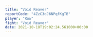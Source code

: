 ```yaml
---
title: "Void Reaver"
reportCode: "4ZzC3dJ6NPqfKgTB"
player: "Row"
fight: "Void Reaver"
date: 2021-10-18T19:02:24.561000+00:00
---
```

